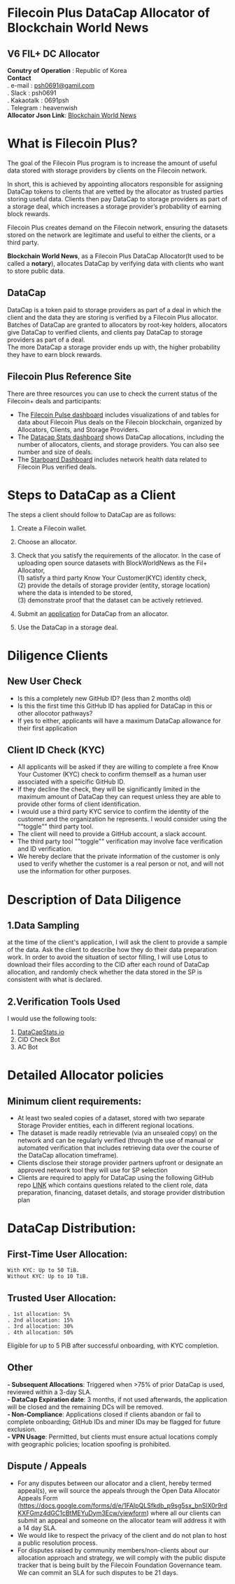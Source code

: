 # Filecoin Plus DataCap Allocator of Blockchain World News   
## V6 FIL+ DC Allocator
**Conutry of Operation** : Republic of Korea  
**Contact**  
  . e-mail : psh0691@gamil.com  
  . Slack : psh0691  
  . Kakaotalk : 0691psh  
  . Telegram : heavenwish  
**Allocator Json Link**:
[Blockchain World News](https://github.com/filecoin-project/Allocator-Registry/blob/main/Allocators/recukrpBz5CjxcaHR.json)

# What is Filecoin Plus?
The goal of the Filecoin Plus program is to increase the amount of useful data stored with storage providers by clients on the Filecoin network.  

In short, this is achieved by appointing allocators responsible for assigning DataCap tokens to clients that are vetted by the allocator as trusted parties storing useful data. Clients then pay DataCap to storage providers as part of a storage deal, which increases a storage provider’s probability of earning block rewards.  

Filecoin Plus creates demand on the Filecoin network, ensuring the datasets stored on the network are legitimate and useful to either the clients, or a third party.  

**Blockchain World News**, as a Filecoin Plus DataCap Allocator(It used to be called a **notary**), allocates DataCap by verifying data with clients who want to store public data.

## DataCap
DataCap is a token paid to storage providers as part of a deal in which the client and the data they are storing is verified by a Filecoin Plus allocator.  
Batches of DataCap are granted to allocators by root-key holders, allocators give DataCap to verified clients, and clients pay DataCap to storage providers as part of a deal.  
The more DataCap a storage provider ends up with, the higher probability they have to earn block rewards.  



## Filecoin Plus Reference Site
There are three resources you can use to check the current status of the Filecoin+ deals and participants:

 - The [Filecoin Pulse dashboard](https://filecoinpulse.pages.dev/allocators/) includes visualizations of and tables for data about Filecoin Plus deals on the Filecoin blockchain, organized by Allocators, Clients, and Storage Providers.  
 - The [Datacap Stats dashboard](https://datacapstats.io) shows DataCap allocations, including the number of allocators, clients, and storage providers. You can also see number and size of deals.  
 - The [Starboard Dashboard](https://dashboard.starboard.ventures/market-deals) includes network health data related to Filecoin Plus verified deals.  

# Steps to DataCap as a Client
The steps a client should follow to DataCap are as follows:

1. Create a Filecoin wallet.

2. Choose an allocator.

3. Check that you satisfy the requirements of the allocator. In the case of uploading open source datasets with BlockWorldNews as the Fil+ Allocator,  
   (1) satisfy a third party Know Your Customer(KYC) identity check,  
   (2) provide the details of storage provider (entity, storage location) where the data is intended to be stored,  
   (3) demonstrate proof that the dataset can be actively retrieved.  

5. Submit an [application](https://github.com/Blockchain-World-News/FIL-DC-Allocator/issues/new/choose) for DataCap from an allocator.

6. Use the DataCap in a storage deal.

# Diligence Clients

## New User Check
  - Is this a completely new GitHub ID? (less than 2 months old)
  - Is this the first time this GitHub ID has applied for DataCap in this or other allocotor pathways?
  - If yes to either, applicants will have a maximum DataCap allowance for their first application

## Client ID Check (KYC)
 - All applicants will be asked if they are willing to complete a free Know Your Customer (KYC) check to confirm themself as a human user associated with a speicific GitHub ID.
 - If they decline the check, they will be significantly limited in the maximum amount of DataCap they can request unless they are able to provide other forms of client identification.
 - I would use a third party KYC service to confirm the identity of the customer and the organization he represents. I would consider using the ""toggle"" third party tool.
 - The client will need to provide a GitHub account, a slack account.
 - The third party tool ""toggle"" verification may involve face verification and ID verification.
 - We hereby declare that the private information of the customer is only used to verify whether the customer is a real person or not, and will not use the information for other purposes.

# Description of Data Diligence
## 1.Data Sampling
at the time of the client's application, I will ask the client to provide a sample of the data.
Ask the client to describe how they do their data preparation work.
In order to avoid the situation of sector filling, I will use Lotus to download their files according to the CID after each round of DataCap allocation, and randomly check whether the data stored in the SP is consistent with what is declared.

## 2.Verification Tools Used
I would use the following tools:

1. [DataCapStats.io](https://datacapstats.io/)
2. CID Check Bot
3. AC Bot


       
# Detailed Allocator policies
## Minimum client requirements:
 - At least two sealed copies of a dataset, stored with two separate Storage Provider entities, each in different regional locations.
 - The dataset is made readily retrievable (via an unsealed copy) on the network and can be regularly verified (through the use of manual or automated verification that includes retrieving data over the course of the DataCap allocation timeframe).
 - Clients disclose their storage provider partners upfront or designate an approved network tool they will use for SP selection
 - Clients are required to apply for DataCap using the following GitHub repo [LINK](https://github.com/Blockchain-World-News/FIL-DC-Allocator/issues/new/choose) which contains questions related to the client role, data preparation, financing, dataset details, and storage provider distribution plan
   
# DataCap Distribution:  
## First-Time User Allocation:  
    With KYC: Up to 50 TiB.  
    Without KYC: Up to 10 TiB.  
 ## Trusted User Allocation:  
    . 1st allocation: 5%  
    . 2nd allocation: 15%  
    . 3rd allocation: 30%  
    . 4th allocation: 50%  
   Eligible for up to 5 PiB after successful onboarding, with KYC completion.  

  ## Other
  **- Subsequent Allocations**: Triggered when >75% of prior DataCap is used, reviewed within a 3-day SLA.  
  **- DataCap Expiration date**: 3 months, if not used afterwards, the application will be closed and the remaining DCs will be removed.  
  **- Non-Compliance**: Applications closed if clients abandon or fail to complete onboarding; GitHub IDs and miner IDs may be flagged for future exclusion.  
  **- VPN Usage**: Permitted, but clients must ensure actual locations comply with geographic policies; location spoofing is prohibited.  

    
## Dispute / Appeals
- For any disputes between our allocator and a client, hereby termed appeal(s), we will source the appeals through the Open Data Allocator Appeals Form (https://docs.google.com/forms/d/e/1FAIpQLSfkdb_p9sg5sx_bnSlX0r9rdKXFGmz4dGC1cBtMEYuDym3Ecw/viewform) where all our clients can submit an appeal and someone on the allocator team will address it with a 14 day SLA. 
- We would like to respect the privacy of the client and do not plan to host a public resolution process.
- For disputes raised by community members/non-clients about our allocation approach and strategy, we will comply with the public dispute tracker that is being built by the Filecoin Foundation Governance team. We can commit an SLA for such disputes to be 21 days.
